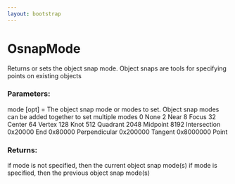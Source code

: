 ```yaml
---
layout: bootstrap
---
```


# OsnapMode

Returns or sets the object snap mode. Object snaps are tools for
        specifying points on existing objects
        

### Parameters:

mode [opt] = The object snap mode or modes to set. Object snap modes
             can be added together to set multiple modes
             0     None
             2     Near
             8     Focus
             32    Center
             64    Vertex
             128   Knot
             512   Quadrant
             2048  Midpoint
             8192  Intersection
             0x20000   End
             0x80000   Perpendicular
             0x200000   Tangent
             0x8000000  Point
        

### Returns:


if mode is not specified, then the current object snap mode(s)
if mode is specified, then the previous object snap mode(s) 
        
